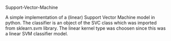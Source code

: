 Support-Vector-Machine

A simple implementation of a (linear) Support Vector Machine model in python. The classifier is an object of the SVC class which was imported from sklearn.svm library.
The linear kernel type was choosen since this was a linear SVM classifier model. 
